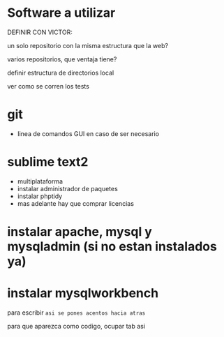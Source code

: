Software a utilizar
=======

DEFINIR CON VICTOR:

un solo repositorio con la misma estructura que la web?

varios repositorios, que ventaja tiene?

definir estructura de directorios local

ver como se corren los tests

# git
- linea de comandos
	GUI en caso de ser necesario
# sublime text2
- multiplataforma
- instalar administrador de paquetes
- instalar phptidy
- mas adelante hay que comprar licencias
# instalar apache, mysql y mysqladmin (si no estan instalados ya)
# instalar mysqlworkbench

para escribir `asi se pones acentos hacia atras`

para que aparezca como codigo, ocupar tab
	asi

